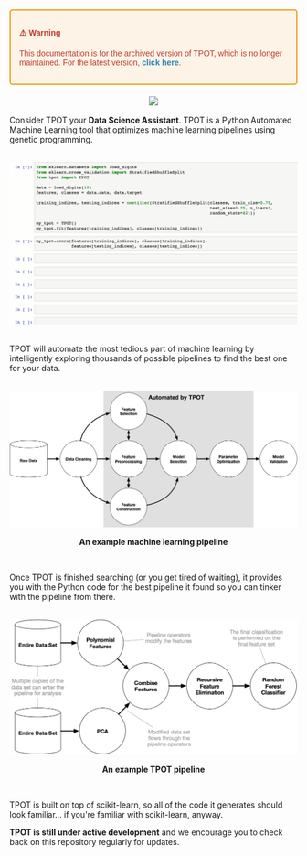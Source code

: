 <div style="border: 2px solid #f39c12; background-color: #fdf3e7; padding: 15px; border-radius: 5px; color: #c0392b; margin-bottom: 20px; font-family: Arial, sans-serif;">

  <strong>⚠️ Warning</strong>  
  <p>This documentation is for the archived version of TPOT, which is no longer maintained. For the latest version, <a href="../latest/" style="color: #2980b9; text-decoration: none; font-weight: bold;">click here</a>.</p>

</div>

<center>
<img src="https://raw.githubusercontent.com/EpistasisLab/tpot/master/images/tpot-logo.jpg" width=300 />
</center>

Consider TPOT your **Data Science Assistant**. TPOT is a Python Automated Machine Learning tool that optimizes machine learning pipelines using genetic programming.

<br />

<center>
<img src="https://raw.githubusercontent.com/EpistasisLab/tpot/master/images/tpot-demo.gif" width=800 alt="TPOT Demo" />
</center>

<br />

TPOT will automate the most tedious part of machine learning by intelligently exploring thousands of possible pipelines to find the best one for your data.

<br />

<center>
<img src="https://raw.githubusercontent.com/EpistasisLab/tpot/master/images/tpot-ml-pipeline.png" width=800 alt="An example machine learning pipeline" />

<strong>An example machine learning pipeline</strong>
</center>

<br />

Once TPOT is finished searching (or you get tired of waiting), it provides you with the Python code for the best pipeline it found so you can tinker with the pipeline from there.

<br />

<center>
<img src="https://raw.githubusercontent.com/EpistasisLab/tpot/master/images/tpot-pipeline-example.png" width=800 alt="An example TPOT pipeline" />

<strong>An example TPOT pipeline</strong>
</center>

<br />

TPOT is built on top of scikit-learn, so all of the code it generates should look familiar... if you're familiar with scikit-learn, anyway.

**TPOT is still under active development** and we encourage you to check back on this repository regularly for updates.

